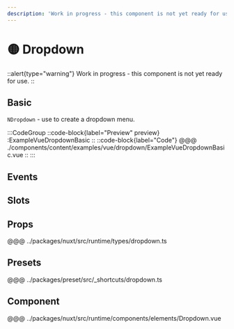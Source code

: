 ```yaml
---
description: 'Work in progress - this component is not yet ready for use.'
---
```


# 🟡 Dropdown

::alert{type="warning"}
Work in progress - this component is not yet ready for use.
::

## Basic

`NDropdown` - use to create a dropdown menu.

:::CodeGroup
::code-block{label="Preview" preview}
  :ExampleVueDropdownBasic
::
::code-block{label="Code"}
@@@ ./components/content/examples/vue/dropdown/ExampleVueDropdownBasic.vue
::
:::

## Events

## Slots

## Props
@@@ ../packages/nuxt/src/runtime/types/dropdown.ts

## Presets
@@@ ../packages/preset/src/_shortcuts/dropdown.ts

## Component
@@@ ../packages/nuxt/src/runtime/components/elements/Dropdown.vue
